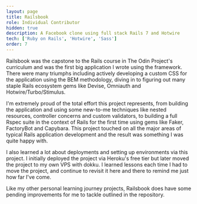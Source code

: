 ```yaml
---
layout: page
title: Railsbook
role: Individual Contributor
hidden: true
description: A Facebook clone using full stack Rails 7 and Hotwire
tech: ['Ruby on Rails', 'Hotwire', 'Sass']
order: 7
---
```


Railsbook was the capstone to the Rails course in The Odin Project's curriculum and was the first big application I wrote using the framework. There were many triumphs including actively developing a custom CSS for the application using the BEM methodology, diving in to figuring out many staple Rails ecosystem gems like Devise, Omniauth and Hotwire/Turbo/Stimulus.  

I'm extremely proud of the total effort this project represents, from building the application and using some new-to-me techniques like nested resources, controller concerns and custom validators, to building a full Rspec suite in the context of Rails for the first time using gems like Faker, FactoryBot and Capybara. This project touched on all the major areas of typical Rails application development and the result was something I was quite happy with.  

I also learned a lot about deployments and setting up environments via this project. I initially deployed the project via Heroku's free tier but later moved the project to my own VPS with dokku. I learned lessons each time I had to move the project, and continue to revisit it here and there to remind me just how far I've come.  

Like my other personal learning journey projects, Railsbook does have some pending improvements for me to tackle outlined in the repository.
